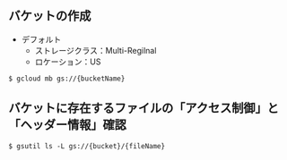 ## バケットの作成
- デフォルト
  - ストレージクラス：Multi-Regilnal
  - ロケーション：US

`$ gcloud mb gs://{bucketName}`

## バケットに存在するファイルの「アクセス制御」と「ヘッダー情報」確認
`$ gsutil ls -L gs://{bucket}/{fileName}`
